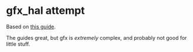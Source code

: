 # gfx_hal attempt

Based on [this guide](https://www.falseidolfactory.com/2020/04/01/intro-to-gfx-hal-part-1-drawing-a-triangle.html).

The guides great, but gfx is _extremely_ complex, and probably not good for little stuff.
